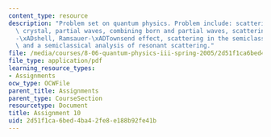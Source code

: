 ```yaml
---
content_type: resource
description: "Problem set on quantum physics. Problem include: scattering from a small\
  \ crystal, partial waves, combining born and partial waves, scattering from a \u03B4\
  -\xADshell, Ramsauer-\xADTownsend effect, scattering in the semiclassical approximation,\
  \ and a semiclassical analysis of resonant scattering."
file: /media/courses/8-06-quantum-physics-iii-spring-2005/2d51f1ca6bed4ba42fe8e188b92fe41b_ps10.pdf
file_type: application/pdf
learning_resource_types:
- Assignments
ocw_type: OCWFile
parent_title: Assignments
parent_type: CourseSection
resourcetype: Document
title: Assignment 10
uid: 2d51f1ca-6bed-4ba4-2fe8-e188b92fe41b
---
```

